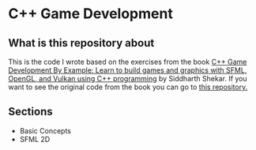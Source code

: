 # C++ Game Development

## What is this repository about

This is the code I wrote based on the exercises from the book [C++ Game Development By Example: Learn to build games and graphics with SFML, OpenGL, and Vulkan using C++ programming](https://www.packtpub.com/product/c-game-development-by-example/9781789535303) by Siddharth Shekar. If you want to see the original code from the book you can go to [this repository.](https://github.com/PacktPublishing/CPP-Game-Development-By-Example)

## Sections

- Basic Concepts
- SFML 2D